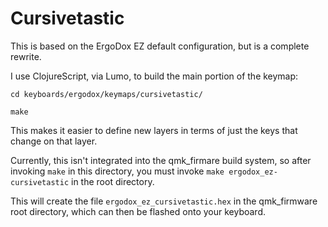 # Cursivetastic

This is based on the ErgoDox EZ default configuration, but is a complete rewrite.

I use ClojureScript, via Lumo, to build the main portion of the keymap:

    cd keyboards/ergodox/keymaps/cursivetastic/

    make

This makes it easier to define new layers in terms of just the keys that change on that
layer.

Currently, this isn't integrated into the qmk_firmare build system, so after invoking `make` in this
directory, you must invoke `make ergodox_ez-cursivetastic` in the root directory.

This will create the file `ergodox_ez_cursivetastic.hex` in the qmk_firmware root directory, which
can then be flashed onto your keyboard.


